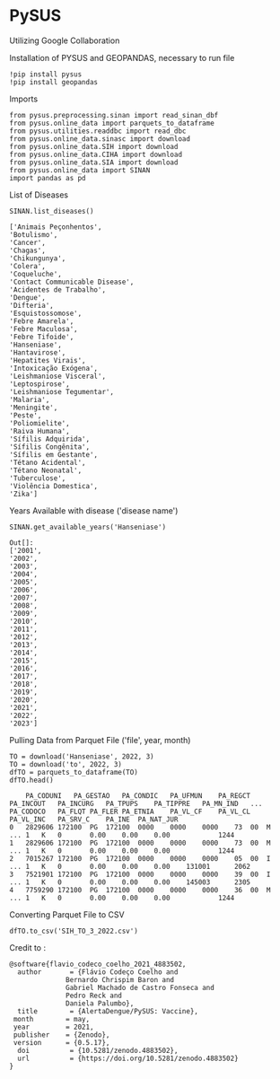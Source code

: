 # PySUS

Utilizing Google Collaboration

Installation of PYSUS and GEOPANDAS, necessary to run file

	!pip install pysus
	!pip install geopandas

Imports

	from pysus.preprocessing.sinan import read_sinan_dbf
	from pysus.online_data import parquets_to_dataframe
	from pysus.utilities.readdbc import read_dbc
	from pysus.online_data.sinasc import download
	from pysus.online_data.SIH import download
	from pysus.online_data.CIHA import download
	from pysus.online_data.SIA import download
	from pysus.online_data import SINAN
	import pandas as pd
	
List of Diseases

	SINAN.list_diseases()
	
	['Animais Peçonhentos',
 	'Botulismo',
	'Cancer',
 	'Chagas',
	'Chikungunya',
 	'Colera',
	'Coqueluche',
	'Contact Communicable Disease',
	'Acidentes de Trabalho',
	'Dengue',
	'Difteria',
	'Esquistossomose',
	'Febre Amarela',
	'Febre Maculosa',
	'Febre Tifoide',
	'Hanseniase',
	'Hantavirose',
	'Hepatites Virais',
	'Intoxicação Exógena',
	'Leishmaniose Visceral',
	'Leptospirose',
	'Leishmaniose Tegumentar',
	'Malaria',
	'Meningite',
	'Peste',
	'Poliomielite',
	'Raiva Humana',
	'Sífilis Adquirida',
	'Sífilis Congênita',
	'Sífilis em Gestante',
	'Tétano Acidental',
	'Tétano Neonatal',
	'Tuberculose',
	'Violência Domestica',
	'Zika']
	
	
Years Available with disease ('disease name')

	SINAN.get_available_years('Hanseniase')
	
	Out[]: 
	['2001',
 	'2002',
 	'2003',
	'2004',
 	'2005',
	'2006',
 	'2007',
 	'2008',
 	'2009',
 	'2010',
	'2011',
	'2012',
	'2013',
 	'2014',
 	'2015',
 	'2016',
 	'2017',
 	'2018',
 	'2019',
 	'2020',
 	'2021',
 	'2022',
 	'2023']
	
	
Pulling Data from Parquet File ('file', year, month)
	
	TO = download('Hanseniase', 2022, 3)
	TO = download('to', 2022, 3)
	dfTO = parquets_to_dataframe(TO)
	dfTO.head()
	
		PA_CODUNI	PA_GESTAO	PA_CONDIC	PA_UFMUN	PA_REGCT	PA_INCOUT	PA_INCURG	PA_TPUPS	PA_TIPPRE	PA_MN_IND	...	PA_CODOCO	PA_FLQT	PA_FLER	PA_ETNIA	PA_VL_CF	PA_VL_CL	PA_VL_INC	PA_SRV_C	PA_INE	PA_NAT_JUR
	0	2829606	172100	PG	172100	0000	0000	0000	73	00	M	...	1	K	0		0.00	0.00	0.00			1244
	1	2829606	172100	PG	172100	0000	0000	0000	73	00	M	...	1	K	0		0.00	0.00	0.00			1244
	2	7015267	172100	PG	172100	0000	0000	0000	05	00	I	...	1	K	0		0.00	0.00	0.00	131001		2062
	3	7521901	172100	PG	172100	0000	0000	0000	39	00	I	...	1	K	0		0.00	0.00	0.00	145003		2305
	4	7759290	172100	PG	172100	0000	0000	0000	36	00	M	...	1	K	0		0.00	0.00	0.00			1244
	
Converting Parquet File to CSV

	dfTO.to_csv('SIH_TO_3_2022.csv')


Credit to :

	@software{flavio_codeco_coelho_2021_4883502,
	  author       = {Flávio Codeço Coelho and
                  Bernardo Chrispim Baron and
                  Gabriel Machado de Castro Fonseca and
                  Pedro Reck and
                  Daniela Palumbo},
	  title        = {AlertaDengue/PySUS: Vaccine},
 	 month        = may,
 	 year         = 2021,
 	 publisher    = {Zenodo},
 	 version      = {0.5.17},
	  doi          = {10.5281/zenodo.4883502},
	  url          = {https://doi.org/10.5281/zenodo.4883502}
	}
